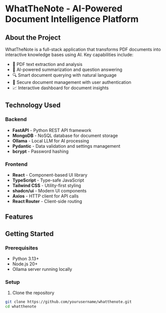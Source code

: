 # WhatTheNote - AI-Powered Document Intelligence Platform

## About the Project
WhatTheNote is a full-stack application that transforms PDF documents into interactive knowledge bases using AI. Key capabilities include:

- 📄 PDF text extraction and analysis
- 🧠 AI-powered summarization and question answering
- 🔍 Smart document querying with natural language
- 📁 Secure document management with user authentication
- 📈 Interactive dashboard for document insights

## Technology Used

### Backend
- **FastAPI** - Python REST API framework
- **MongoDB** - NoSQL database for document storage
- **Ollama** - Local LLM for AI processing
- **Pydantic** - Data validation and settings management
- **bcrypt** - Password hashing

### Frontend
- **React** - Component-based UI library
- **TypeScript** - Type-safe JavaScript
- **Tailwind CSS** - Utility-first styling
- **shadcn/ui** - Modern UI components
- **Axios** - HTTP client for API calls
- **React Router** - Client-side routing

## Features

## Getting Started

### Prerequisites
- Python 3.13+
- Node.js 20+
- Ollama server running locally

### Setup
1. Clone the repository
```bash
git clone https://github.com/yourusername/whatthenote.git
cd whatthenote
